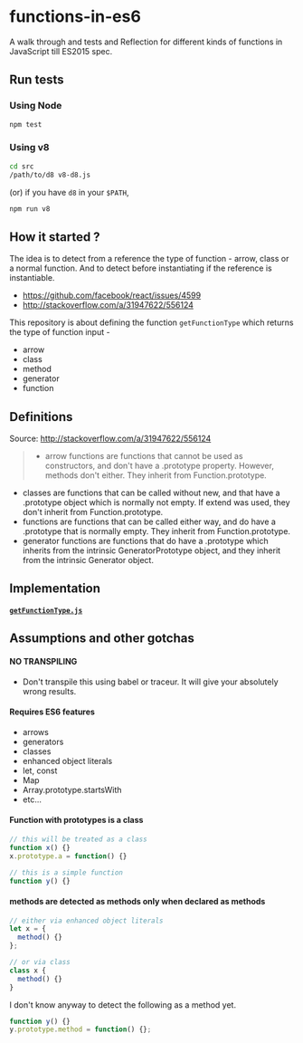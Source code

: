 # functions-in-es6

A walk through and tests and Reflection for different kinds of functions in JavaScript till ES2015 spec.

## Run tests

### Using Node

```sh
npm test
```

### Using v8

```sh
cd src
/path/to/d8 v8-d8.js
```

(or) if you have `d8` in your `$PATH`,

```sh
npm run v8
```

## How it started ?

The idea is to detect from a reference the type of function - arrow, class or a normal function. And to detect before instantiating if the reference is instantiable.

+ https://github.com/facebook/react/issues/4599
+ http://stackoverflow.com/a/31947622/556124

This repository is about defining the function `getFunctionType` which returns the type of function input -

+ arrow
+ class
+ method
+ generator
+ function

## Definitions

Source: http://stackoverflow.com/a/31947622/556124

> + arrow functions are functions that cannot be used as constructors, and don't have a .prototype property. However, methods don't either. They inherit from Function.prototype.
+ classes are functions that can be called without new, and that have a .prototype object which is normally not empty. If extend was used, they don't inherit from Function.prototype.
+ functions are functions that can be called either way, and do have a .prototype that is normally empty. They inherit from Function.prototype.
+ generator functions are functions that do have a .prototype which inherits from the intrinsic GeneratorPrototype object, and they inherit from the intrinsic Generator object.

## Implementation

#### [`getFunctionType.js`](src/get-function-type.js)

## Assumptions and other gotchas

#### NO TRANSPILING

+ Don't transpile this using babel or traceur. It will give your absolutely wrong results.

#### Requires ES6 features

+ arrows
+ generators
+ classes
+ enhanced object literals
+ let, const
+ Map
+ Array.prototype.startsWith
+ etc...

#### Function with prototypes is a class

```js
// this will be treated as a class
function x() {}
x.prototype.a = function() {}

// this is a simple function
function y() {}
```

#### methods are detected as methods only when declared as methods

```js
// either via enhanced object literals
let x = {
  method() {}
};

// or via class
class x {
  method() {}
}
```

I don't know anyway to detect the following as a method yet.

```js
function y() {}
y.prototype.method = function() {};
```
